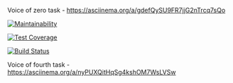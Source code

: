 Voice of zero task - https://asciinema.org/a/gdefQySU9FR7jjG2nTrcq7sQo

[![Maintainability](https://api.codeclimate.com/v1/badges/ba6235ad155886bfc371/maintainability)](https://codeclimate.com/github/aic513/project-lvl1-s348/maintainability)

[![Test Coverage](https://api.codeclimate.com/v1/badges/ba6235ad155886bfc371/test_coverage)](https://codeclimate.com/github/aic513/project-lvl1-s348/test_coverage)

[![Build Status](https://travis-ci.org/freeCodeCamp/how-to-contribute-to-open-source.svg?branch=master)](https://travis-ci.org/freeCodeCamp/how-to-contribute-to-open-source)

Voice of fourth task - https://asciinema.org/a/nyPUXQitHqSg4kshOM7WsLVSw
